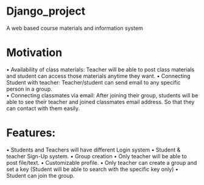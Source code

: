 # Django_project
 A web based course materials and information system
 
 # Motivation
•	Availability of class materials: Teacher will be able to post class materials and student can access those materials anytime they want.
•	Connecting Student with teacher: Teacher/student can send email to any specific person in a group.  
•	Connecting classmates via email: After joining their group, students will be able to see their teacher and joined classmates email address. So that they can contact with them easily. 

# Features:
•	Students and Teachers will have different Login system
•	Student & teacher Sign-Up system. 
•	Group creation
•	Only teacher will be able to post file/text.
•	Customizable profile.
•	Only teacher can create a group and set a key (Student will be able to search with the specific key only)
•	Student can join the group. 



 

